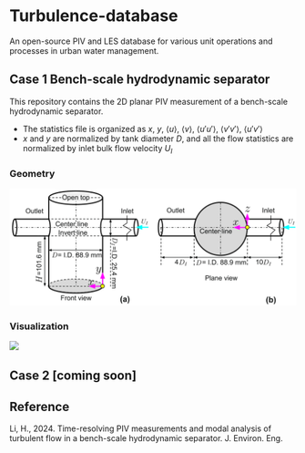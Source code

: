 # Turbulence-database
An open-source PIV and LES database for various unit operations and processes in urban water management.

## Case 1 Bench-scale hydrodynamic separator
This repository contains the 2D planar PIV measurement of a bench-scale hydrodynamic separator.
- The statistics file is organized as $x$, $y$, $\left\langle u \right\rangle$, $\left\langle v \right\rangle$, $\left\langle u'u' \right\rangle$, $\left\langle v'v' \right\rangle$, $\left\langle u'v' \right\rangle$
- $x$ and $y$ are normalized by tank diameter $D$, and all the flow statistics are normalized by inlet bulk flow velocity $U_I$
### Geometry
<img src="HS/HS_config.png" width="600">

### Visualization
<img src="HS/HS_demo.gif" width="600">

## Case 2 [coming soon]

## Reference
Li, H., 2024. Time-resolving PIV measurements and modal analysis of turbulent flow in a bench-scale hydrodynamic separator. J. Environ. Eng.
